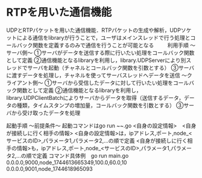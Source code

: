 # RTPを用いた通信機能
UDPとRTPパケットを用いた通信機能．RTPパケットの生成や解析，UDPソケットによる通信をlibraryが行うことで，ユーザはメインスレッドで行う処理とコールバック関数を定義するのみで通信を行うことが可能となる
　　
利用手順
〜サーバ側〜
①サーバがデータを送信する際に行いたい処理をコールバック関数として定義
②通信機能となるlibraryを利用し，library.UDPServerにより別スレッドでサーバを起動（チャネルとコールバック関数を引数とする）
③サーバに渡すデータを処理し，チャネルを使ってサーバスレッドへデータを送信
〜クライアント側〜
①サーバから受信したデータに対して行いたい処理をコールバック関数として定義
②通信機能となるlibraryを利用し，library.UDPClientBatchによりサーバからデータを取得（送信するデータ，データの種類，タイムスタンプの増加量，コールバック関数を引数とする）
③サーバから受け取ったデータを処理

起動手順
〜前提条件〜
起動コマンドはgo run ~~.go <自身の設定情報>　<自身が接続しに行く相手の情報>
<自身の設定情報>は，ipアドレス,ポート,node_<サービスのID>,パラメータ1,パラメータ2,...の順で定義
<自身が接続しに行く相手の情報>も，ipアドレス,ポート,node_<サービスのID>,パラメータ1,パラメータ2,...の順で定義
コマンド具体例　go run main.go 0.0.0.0,9000,node_1744613665349,100.0,60.0,10  0.0.0.0,9001,node_1744618965093
